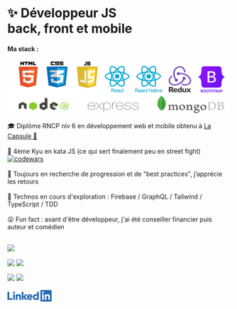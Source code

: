  # ✨ Développeur JS <br/> back, front et mobile  

#### Ma stack :  

<img src="GitTechnosBootstrap.png" width="535" alt="Conception, prototypage et programmation d’applications web et mobile en HTML 5, CSS, JS, React, React Native, Redux, Bootstrap, Node.js, Express, MongoDB">
</br>

🎓 Diplôme RNCP niv 6 en développement web et mobile obtenu à [La Capsule 🚀](https://www.linkedin.com/feed/update/urn:li:activity:6714913864439369728/)  
<br/>
🥋 4ème Kyu en kata JS (ce qui sert finalement peu en street fight) [![codewars](https://www.codewars.com/users/Maxime%20Verdy/badges/micro)](https://www.codewars.com/users/Maxime%20Verdy)  
<br/>
🙏 Toujours en recherche de progression et de "best practices", j’apprécie les retours  
<br/>
🔎 Technos en cours d'exploration : Firebase / GraphQL / Tailwind / TypeScript / TDD  
<br/>
😮 Fun fact : avant d'être développeur, j'ai été conseiller financier puis auteur et comédien
<br/>
<br/>

![](https://github-profile-summary-cards.vercel.app/api/cards/profile-details?username=MaximeVerdy&theme=nord_bright)

![](https://github-profile-summary-cards.vercel.app/api/cards/repos-per-language?username=MaximeVerdy&theme=nord_bright)    ![](https://github-profile-summary-cards.vercel.app/api/cards/most-commit-language?username=MaximeVerdy&theme=nord_bright)

![](https://github-profile-summary-cards.vercel.app/api/cards/stats?username=MaximeVerdy&theme=nord_bright) ![](https://github-profile-summary-cards.vercel.app/api/cards/productive-time?username=MaximeVerdy&theme=nord_bright)
<br/>
<br/>
<a href="https://www.linkedin.com/in/maximeverdy/">
<img src="Linkedin-logo.png" width="100" alt="badge LinkedIn">
</a>
